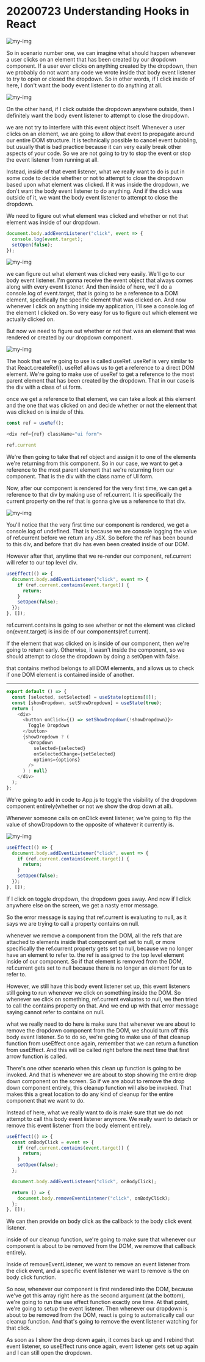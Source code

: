 # 20200723 Understanding Hooks in React

![my-img](img/200723-1.png)

So in scenario number one, we can imagine what should happen whenever a user clicks on an element that has been created by our dropdown component. If a user ever clicks on anything created by the dropdown, then we probably do not want any code we wrote inside that body event listener to try to open or closed the dropdown. So in other words, if I click inside of here, I don't want the body event listener to do anything at all.

![my-img](img/200723-2.png)

On the other hand, if I click outside the dropdown anywhere outside, then I definitely want the body event listener to attempt to close the dropdown.

we are not try to interfere with this event object itself. Whenever a user clicks on an element, we are going to allow that event to propagate around our entire DOM structure. It is technically possible to cancel event bubbling, but usually that is bad practice because it can very easily break other aspects of your code. So we are not going to try to stop the event or stop the event listener from running at all.

Instead, inside of that event listener, what we really want to do is put in some code to decide whether or not to attempt to close the dropdown based upon what element was clicked. If it was inside the dropdown, we don't want the body event listener to do anything. And if the click was outside of it, we want the body event listener to attempt to close the dropdown.

We need to figure out what element was clicked and whether or not that element was inside of our dropdown.

```js
document.body.addEventListener("click", event => {
  console.log(event.target);
  setOpen(false);
});
```

![my-img](img/200723-3.png)

we can figure out what element was clicked very easily. We'll go to our body event listener. I'm gonna receive the event object that always comes along with every event listener. And then inside of here, we'll do a console.log of event.target, that is going to be a reference to a DOM element, specifically the specific element that was clicked on. And now whenever I click on anything inside my application, I'll see a console.log of the element I clicked on. So very easy for us to figure out which element we actually clicked on.

But now we need to figure out whether or not that was an element that was rendered or created by our dropdown component.

![my-img](img/200723-4.png)

The hook that we're going to use is called useRef. useRef is very similar to that React.createRef(). useRef allows us to get a reference to a direct DOM element. We're going to make use of useRef to get a reference to the most parent element that has been created by the dropdown. That in our case is the div with a class of ui.form.

once we get a reference to that element, we can take a look at this element and the one that was clicked on and decide whether or not the element that was clicked on is inside of this.

```js
const ref = useRef();

<div ref={ref} className="ui form">

ref.current
```

We're then going to take that ref object and assign it to one of the elements we're returning from this component. So in our case, we want to get a reference to the most parent element that we're returning from our component. That is the div with the class name of UI form.

Now, after our component is rendered for the very first time, we can get a reference to that div by making use of ref.current. It is specifically the current property on the ref that is gonna give us a reference to that div.

![my-img](img/200723-5.png)

You'll notice that the very first time our component is rendered, we get a console.log of undefined. That is because we are console logging the value of ref.current before we return any JSX. So before the ref has been bound to this div, and before that div has even been created inside of our DOM.

However after that, anytime that we re-render our component, ref.current will refer to our top level div.

```js
useEffect(() => {
  document.body.addEventListener("click", event => {
    if (ref.current.contains(event.target)) {
      return;
    }
    setOpen(false);
  });
}, []);
```

ref.current.contains is going to see whether or not the element was clicked on(event.target) is inside of our components(ref.current).

If the element that was clicked on is inside of our component, then we're going to return early. Otherwise, it wasn't inside the component, so we should attempt to close the dropdown by doing a setOpen with false.

that contains method belongs to all DOM elements, and allows us to check if one DOM element is contained inside of another.

---

```js
export default () => {
  const [selected, setSelected] = useState(options[0]);
  const [showDropdown, setShowDropdown] = useState(true);
  return (
    <div>
      <button onClick={() => setShowDropdown(!showDropdown)}>
        Toggle Dropdown
      </button>
      {showDropdown ? (
        <Dropdown
          selected={selected}
          onSelectedChange={setSelected}
          options={options}
        />
      ) : null}
    </div>
  );
};
```

We're going to add in code to App.js to toggle the visibility of the dropdown component entirely(whether or not we show the drop down at all).

Whenever someone calls on onClick event listener, we're going to flip the value of showDropdown to the opposite of whatever it currently is.

![my-img](img/200723-6.png)

```js
useEffect(() => {
  document.body.addEventListener("click", event => {
    if (ref.current.contains(event.target)) {
      return;
    }
    setOpen(false);
  });
}, []);
```

If I click on toggle dropdown, the dropdown goes away. And now if I click anywhere else on the screen, we get a nasty error message.

So the error message is saying that ref.current is evaluating to null, as it says we are trying to call a property contains on null.

whenever we remove a component from the DOM, all the refs that are attached to elements inside that component get set to null, or more specifically the ref.current property gets set to null, because we no longer have an element to refer to. the ref is assigned to the top level element inside of our component. So if that element is removed from the DOM, ref.current gets set to null because there is no longer an element for us to refer to.

However, we still have this body event listener set up, this event listeners still going to run whenever we click on something inside the DOM. So whenever we click on something, ref.current evaluates to null, we then tried to call the contains property on that. And we end up with that error message saying cannot refer to contains on null.

what we really need to do here is make sure that whenever we are about to remove the dropdown component from the DOM, we should turn off this body event listener. So to do so, we're going to make use of that cleanup function from useEffect once again, remember that we can return a function from useEffect. And this will be called right before the next time that first arrow function is called.

There's one other scenario when this clean up function is going to be invoked. And that is whenever we are about to stop showing the entire drop down component on the screen. So if we are about to remove the drop down component entirely, this cleanup function will also be invoked. That makes this a great location to do any kind of cleanup for the entire component that we want to do.

Instead of here, what we really want to do is make sure that we do not attempt to call this body event listener anymore. We really want to detach or remove this event listener from the body element entirely.

```js
useEffect(() => {
  const onBodyClick = event => {
    if (ref.current.contains(event.target)) {
      return;
    }
    setOpen(false);
  };

  document.body.addEventListener("click", onBodyClick);

  return () => {
    document.body.removeEventListener("click", onBodyClick);
  };
}, []);
```

We can then provide on body click as the callback to the body click event listener.

inside of our cleanup function, we're going to make sure that whenever our component is about to be removed from the DOM, we remove that callback entirely.

Inside of removeEventListener, we want to remove an event listener from the click event, and a specific event listener we want to remove is the on body click function.

So now, whenever our component is first rendered into the DOM, because we've got this array right here as the second argument (at the bottom), we're going to run the use effect function exactly one time. At that point, we're going to setup the event listener. Then whenever our dropdown is about to be removed from the DOM, react is going to automatically call our cleanup function. And that's going to remove the event listener watching for that click.

As soon as I show the drop down again, it comes back up and I rebind that event listener, so useEffect runs once again, event listener gets set up again and I can still open the dropdown.
